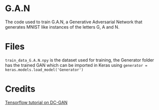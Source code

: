 # G.A.N
The code used to train G.A.N, a Generative Adversarial Network that generates MNIST like instances of the letters G, A and N.

# Files

`train_data_G.A.N.npy` is the dataset used for training,
the Generator folder has the trained GAN which can be imported in Keras using `generator = keras.models.load_model('Generator')`

# Credits 
[Tensorflow tutorial on DC-GAN](https://www.tensorflow.org/tutorials/generative/dcgan)
